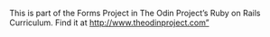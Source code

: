 This is part of the Forms Project in The Odin Project’s Ruby on Rails Curriculum. Find it at http://www.theodinproject.com”